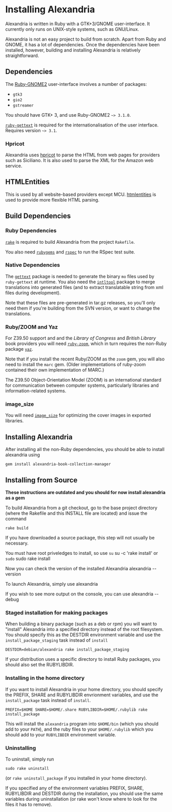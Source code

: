 # Installing Alexandria

Alexandria is written in Ruby with a GTK+3/GNOME user-interface. It
currently only runs on UNIX-style systems, such as GNU/Linux.

Alexandria is not an easy project to build from scratch. Apart from
Ruby and GNOME, it has a lot of dependencies. Once the dependencies have been
installed, however, building and installing Alexandria is relatively
straightforward.

## Dependencies

The [Ruby-GNOME2](http://ruby-gnome2.sourceforge.jp/) user-interface
involves a number of packages:

* `gtk3`
* `gio2`
* `gstreamer`

You should have GTK+ 3, and use Ruby-GNOME2 `~> 3.1.0`.

[`ruby-gettext`](http://ruby-gettext.github.io/)
is required for the internationalisation of the user interface.
Requires version `~> 3.1`.

### Hpricot

Alexandria uses [hpricot](https://github.com/hpricot/hpricot) to
parse the HTML from web pages for providers such as Siciliano.
It is also used to parse the XML for the Amazon web
service.

## HTMLEntities

This is used by all website-based providers except MCU.
[htmlentities](https://github.com/threedaymonk/htmlentities) is used to
provide more flexible HTML parsing.

## Build Dependencies

### Ruby Dependencies

[`rake`](https://github.com/ruby/rake) is required to build Alexandria from
the project `Rakefile`.

You also need [`rubygems`](http://www.rubygems.org/) and
[`rspec`](http://rspec.rubyforge.org/) to run the RSpec test suite.

### Native Dependencies

The [`gettext`](http://www.gnu.org/software/gettext) package is needed
to generate the binary `mo` files used by `ruby-gettext` at
runtime. You also need the
[`intltool`](http://www.freedesktop.org/wiki/Software/intltool) package
to merge translations into generated files (and to extract
translatable string from xml files during development).

Note that these files are pre-generated in tar.gz releases, so you'll
only need them if you're building from the SVN version, or want to
change the translations.

### Ruby/ZOOM and Yaz

For Z39.50 support and and the *Library of Congress* and
*British Library* book providers you will need
[`ruby-zoom`](http://ruby-zoom.rubyforge.org), which in turn
requires the non-Ruby package [`yaz`](http://www.indexdata.dk/yaz).

Note that if you install the recent Ruby/ZOOM as the `zoom` gem, you
will also need to install the `marc` gem. (Older implementations of
ruby-zoom contained their own implementation of MARC.)

The Z39.50 Object-Orientation Model (ZOOM) is an international
standard for communication between computer systems, particularly
libraries and information-related systems.

### image_size

You will need
[`image_size`](https://github.com/toy/image_size) for
optimizing the cover images in exported libraries.

## Installing Alexandria

After installing all the non-Ruby dependencies, you should be able to install alexandria using

    gem install alexandria-book-collection-manager

## Installing from Source

**These instructions are outdated and you should for now install alexandria as a gem**

To build Alexandria from a git checkout, go to the base project
directory (where the Rakefile and this INSTALL file are located) and
issue the command

    rake build

If you have downloaded a source package, this step will not usually be
necessary.

You must have root priveledges to install, so use `su`
    su -c 'rake install'
or `sudo`
    sudo rake install

Now you can check the version of the installed Alexandria
    alexandria --version

To launch Alexandria, simply use
    alexandria

If you wish to see more output on the console, you can use
    alexandria --debug

### Staged installation for making packages

When building a binary package (such as a deb or rpm) you will want to
"install" Alexandria into a specified directory instead of the root
filesystem. You should specify this as the DESTDIR environment variable
and use the `install_package_staging` task instead of `install`

    DESTDIR=debian/alexandria rake install_package_staging

If your distribution uses a specific directory to install Ruby
packages, you should also set the RUBYLIBDIR.

### Installing in the home directory

If you want to install Alexandria in your home directory, you should
specify the PREFIX, SHARE and RUBYLIBDIR envrionment variables, and
use the `install_package` task instead of `install`.

    PREFIX=$HOME SHARE=$HOME/.share RUBYLIBDIR=$HOME/.rubylib rake install_package

This will install the `alexandria` program into `$HOME/bin` (which you
should add to your `PATH`), and the ruby files to your
`$HOME/.rubylib` which you should add to your `RUBYLIBDIR` environment
variable.

### Uninstalling

To uninstall, simply run

    sudo rake uninstall

(or `rake uninstall_package` if you installed in your home directory).

If you specified any of the environment variables PREFIX, SHARE,
RUBYLIBDIR and DESTDIR during the installation, you should use the
same variables during uninstallation (or rake won't know where to look
for the files it has to remove).
